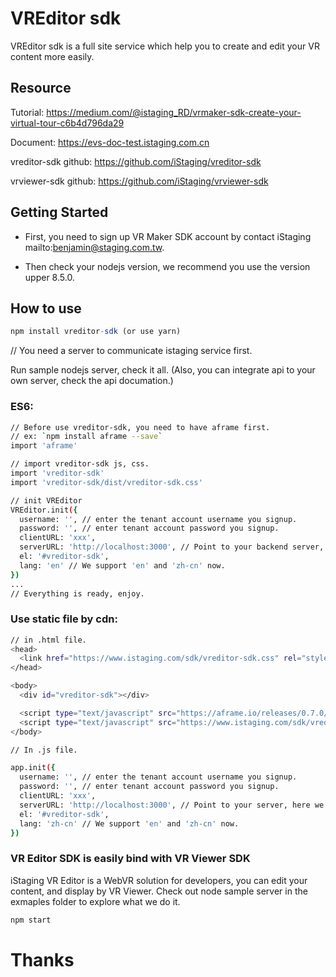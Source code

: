 # VREditor sdk

VREditor sdk is a full site service which help you to create and edit your VR content more easily.

## Resource

Tutorial: https://medium.com/@istaging_RD/vrmaker-sdk-create-your-virtual-tour-c6b4d796da29

Document: https://evs-doc-test.istaging.com.cn

vreditor-sdk github: https://github.com/iStaging/vreditor-sdk

vrviewer-sdk github: https://github.com/iStaging/vrviewer-sdk

## Getting Started

* First, you need to sign up VR Maker SDK account by contact iStaging mailto:benjamin@staging.com.tw.

* Then check your nodejs version, we recommend you use the version upper 8.5.0.

## How to use

```javascript
npm install vreditor-sdk (or use yarn)
```

// You need a server to communicate istaging service first.

Run sample nodejs server, check it all.
(Also, you can integrate api to your own server, check the api documation.)

### ES6:

``` bash
// Before use vreditor-sdk, you need to have aframe first.
// ex: `npm install aframe --save`
import 'aframe'

// import vreditor-sdk js, css.
import 'vreditor-sdk'
import 'vreditor-sdk/dist/vreditor-sdk.css'

// init VREditor
VREditor.init({
  username: '', // enter the tenant account username you signup.
  password: '', // enter tenant account password you signup.
  clientURL: 'xxx',
  serverURL: 'http://localhost:3000', // Point to your backend server, here we point to the sample node server.
  el: '#vreditor-sdk',
  lang: 'en' // We support 'en' and 'zh-cn' now.
})
...
// Everything is ready, enjoy.
```

### Use static file by cdn:

``` bash
// in .html file.
<head>
  <link href="https://www.istaging.com/sdk/vreditor-sdk.css" rel="stylesheet"></link>
</head>

<body>
  <div id="vreditor-sdk"></div>

  <script type="text/javascript" src="https://aframe.io/releases/0.7.0/aframe.min.js"></script>
  <script type="text/javascript" src="https://www.istaging.com/sdk/vreditor-sdk.js"></script>
</body>
```

``` bash
// In .js file.

app.init({
  username: '', // enter the tenant account username you signup.
  password: '', // enter tenant account password you signup.
  clientURL: 'xxx',
  serverURL: 'http://localhost:3000', // Point to your server, here we point to the sample node server.
  el: '#vreditor-sdk',
  lang: 'zh-cn' // We support 'en' and 'zh-cn' now.
})
```

### VR Editor SDK is easily bind with VR Viewer SDK
iStaging VR Editor is a WebVR solution for developers, you can edit your content, and display by VR Viewer.
Check out node sample server in the exmaples folder to explore what we do it.

``` bash
npm start
```

# Thanks
